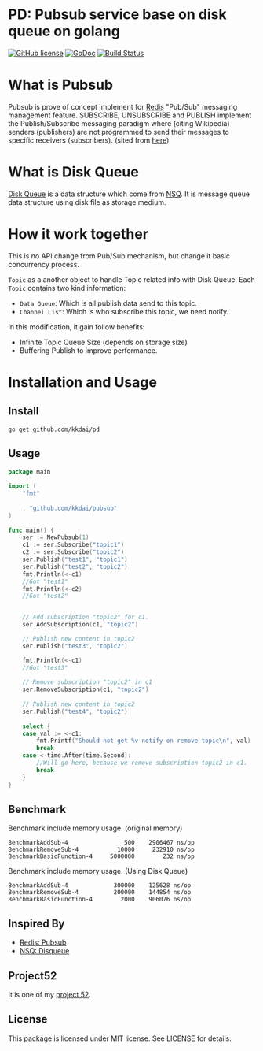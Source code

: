 PD: Pubsub service base on disk queue on golang
==============

[![GitHub license](https://img.shields.io/badge/license-MIT-blue.svg)](https://raw.githubusercontent.com/kkdai/PD/master/LICENSE)  [![GoDoc](https://godoc.org/github.com/kkdai/PD?status.svg)](https://godoc.org/github.com/kkdai/PD)  [![Build Status](https://travis-ci.org/kkdai/PD.svg?branch=master)](https://travis-ci.org/kkdai/PD)



What is Pubsub
=============
Pubsub is prove of concept implement for [Redis](http://redis.io/) "Pub/Sub" messaging management feature. SUBSCRIBE, UNSUBSCRIBE and PUBLISH implement the Publish/Subscribe messaging paradigm where (citing Wikipedia) senders (publishers) are not programmed to send their messages to specific receivers (subscribers).  (sited from [here](http://redis.io/topics/pubsub))

What is Disk Queue
=============
[Disk Queue](https://github.com/nsqio/nsq/blob/master/nsqd/diskqueue.go) is a data structure which come from [NSQ](https://github.com/nsqio/nsq). It is message queue data structure using disk file as storage medium.

How it work together
=============

This is no API change from Pub/Sub mechanism, but change it basic concurrency process.

`Topic` as a another object to handle Topic related info with Disk Queue. Each `Topic` contains two kind information:

- `Data Queue`: Which is all publish data send to this topic.
- `Channel List`: Which is who subscribe this topic, we need notify.

In this modification, it gain follow benefits:

- Infinite Topic Queue Size (depends on storage size)
- Buffering Publish to improve performance.



Installation and Usage
=============


Install
---------------
```
go get github.com/kkdai/pd
```

Usage
---------------

```go
package main
    
import (
	"fmt"
    
	. "github.com/kkdai/pubsub"
)
    
func main() {
	ser := NewPubsub(1)
	c1 := ser.Subscribe("topic1")
	c2 := ser.Subscribe("topic2")
	ser.Publish("test1", "topic1")
	ser.Publish("test2", "topic2")
	fmt.Println(<-c1)
	//Got "test1"
	fmt.Println(<-c2)
	//Got "test2"


    // Add subscription "topic2" for c1.          
	ser.AddSubscription(c1, "topic2")

    // Publish new content in topic2
	ser.Publish("test3", "topic2")

	fmt.Println(<-c1)
	//Got "test3"
	
    // Remove subscription "topic2" in c1
	ser.RemoveSubscription(c1, "topic2")
	
    // Publish new content in topic2
	ser.Publish("test4", "topic2")
    
	select {
	case val := <-c1:
		fmt.Printf("Should not get %v notify on remove topic\n", val)
		break
	case <-time.After(time.Second):
	    //Will go here, because we remove subscription topic2 in c1.         
		break
	}
}
```

Benchmark
---------------

Benchmark include memory usage. (original memory)

```
BenchmarkAddSub-4       	     500	2906467 ns/op
BenchmarkRemoveSub-4    	   10000	 232910 ns/op
BenchmarkBasicFunction-4	 5000000	    232 ns/op
```

Benchmark include memory usage. (Using Disk Queue)

```
BenchmarkAddSub-4       	  300000	125628 ns/op 
BenchmarkRemoveSub-4    	  200000    144854 ns/op
BenchmarkBasicFunction-4	    2000	906076 ns/op
```

Inspired By
---------------

- [Redis: Pubsub](http://redis.io/topics/pubsub)
- [NSQ: Disqueue](https://github.com/nsqio/nsq/blob/master/nsqd/diskqueue.go)

Project52
---------------

It is one of my [project 52](https://github.com/kkdai/project52).


License
---------------

This package is licensed under MIT license. See LICENSE for details.
